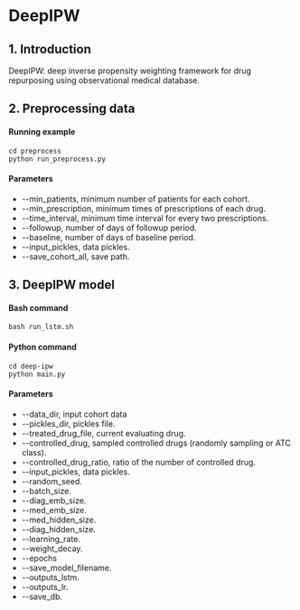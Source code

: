 # DeepIPW

## 1. Introduction
DeepIPW: deep inverse propensity weighting framework for drug repurposing using observational medical database.  

## 2. Preprocessing data
#### Running example
```
cd preprocess
python run_preprocess.py
```

#### Parameters
- --min_patients, minimum number of patients for each cohort.
- --min_prescription, minimum times of prescriptions of each drug.
- --time_interval, minimum time interval for every two prescriptions.
- --followup, number of days of followup period.
- --baseline, number of days of baseline period.
- --input_pickles, data pickles.
- --save_cohort_all, save path.


## 3. DeepIPW model
#### Bash command
```
bash run_lstm.sh
```
#### Python command
```
cd deep-ipw
python main.py
```

#### Parameters
- --data_dir, input cohort data
- --pickles_dir, pickles file.
- --treated_drug_file, current evaluating drug.
- --controlled_drug, sampled controlled drugs (randomly sampling or ATC class).
- --controlled_drug_ratio, ratio of the number of controlled drug.
- --input_pickles, data pickles.
- --random_seed.
- --batch_size.
- --diag_emb_size.
- --med_emb_size.
- --med_hidden_size.
- --diag_hidden_size.
- --learning_rate.
- --weight_decay.
- --epochs
- --save_model_filename.
- --outputs_lstm.
- --outputs_lr.
- --save_db.
